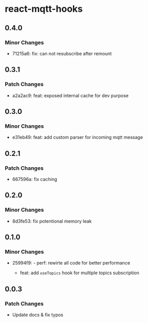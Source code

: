 # react-mqtt-hooks

## 0.4.0

### Minor Changes

- 71215a6: fix: can not resubscribe after remount

## 0.3.1

### Patch Changes

- a2a2ac9: feat: exposed internal cache for dev purpose

## 0.3.0

### Minor Changes

- e31eb49: feat: add custom parser for incoming mqtt message

## 0.2.1

### Patch Changes

- 667596a: fix caching

## 0.2.0

### Minor Changes

- 8d3fe53: fix potentional memory leak

## 0.1.0

### Minor Changes

- 25994f9: - perf: rewirte all code for better performance

  - feat: add `useTopics` hook for multiple topics subscription

## 0.0.3

### Patch Changes

- Update docs & fix typos
